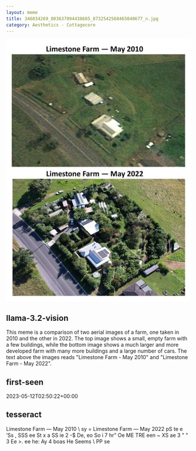 ```yaml
---
layout: meme
title: 346034269_803637094438685_8732542568465040677_n.jpg
category: Aesthetics - Cottagecore
---
```


<div markdown="0"><a href="346034269_803637094438685_8732542568465040677_n.jpg"><img class="photo" src="346034269_803637094438685_8732542568465040677_n.jpg" /></a>

<h2>llama-3.2-vision</h2>
<p title="Llama-3.2-Vision-11B is a really good model that probably gets the visual details right but doesn't understand literary or media references, and often fails to accurately represent the physical arrangement of objects and the implied relationships between the objects.">This meme is a comparison of two aerial images of a farm, one taken in 2010 and the other in 2022. The top image shows a small, empty farm with a few buildings, while the bottom image shows a much larger and more developed farm with many more buildings and a large number of cars. The text above the images reads &quot;Limestone Farm - May 2010&quot; and &quot;Limestone Farm - May 2022&quot;.</p>

<h2>first-seen</h2>
<p title="Because Git doesn't preserve file modification times, this metadata file contains the file's modification time when it was added to the library.">2023-05-12T02:50:22+00:00</p>

<h2>tesseract</h2>
<p title="Tesseract is often terrible and just gives a lot of nonsense characters, but it used to be the state of the art, and usually it is better at correctly representing text than llama-3.2-vision-11b.">Limestone Farm — May 2010 \ sy =  Limestone Farm — May 2022 pS te e ‘Ss , SSS ee St x a SS ie 2 -$ De, eo So i 7 hr” Oe ME TRE een ~ XS ae 3 &quot; &quot; 3 Ee &gt;. ee he: Ay 4 boas He Seems \ PP se</p>

</div>

